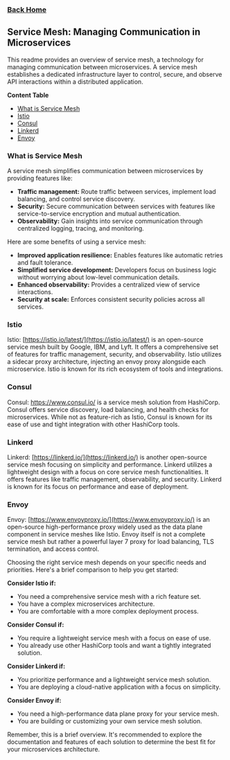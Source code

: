 ### [Back Home](../README.md)

## Service Mesh: Managing Communication in Microservices

This readme provides an overview of service mesh, a technology for managing communication between microservices.  A service mesh establishes a dedicated infrastructure layer to control, secure, and observe API interactions within a distributed application.

**Content Table**

* [What is Service Mesh](#what-is-service-mesh)
* [Istio](#istio)
* [Consul](#consul)
* [Linkerd](#linkerd)
* [Envoy](#envoy)

### What is Service Mesh

A service mesh simplifies communication between microservices by providing features like:

* **Traffic management:** Route traffic between services, implement load balancing, and control service discovery.
* **Security:** Secure communication between services with features like service-to-service encryption and mutual authentication.
* **Observability:** Gain insights into service communication through centralized logging, tracing, and monitoring.

Here are some benefits of using a service mesh:

* **Improved application resilience:** Enables features like automatic retries and fault tolerance.
* **Simplified service development:** Developers focus on business logic without worrying about low-level communication details.
* **Enhanced observability:** Provides a centralized view of service interactions.
* **Security at scale:** Enforces consistent security policies across all services.


### Istio

Istio: [https://istio.io/latest/](https://istio.io/latest/) is an open-source service mesh built by Google, IBM, and Lyft. It offers a comprehensive set of features for traffic management, security, and observability. Istio utilizes a sidecar proxy architecture, injecting an envoy proxy alongside each microservice.  Istio is known for its rich ecosystem of tools and integrations.

### Consul

Consul: https://www.consul.io/ is a service mesh solution from HashiCorp.  Consul offers service discovery, load balancing, and health checks for microservices.  While not as feature-rich as Istio, Consul is known for its ease of use and tight integration with other HashiCorp tools. 

### Linkerd

Linkerd: [https://linkerd.io/](https://linkerd.io/) is another open-source service mesh focusing on simplicity and performance. Linkerd utilizes a lightweight design with a focus on core service mesh functionalities. It offers features like traffic management, observability, and security. Linkerd is known for its focus on performance and ease of deployment.

### Envoy

Envoy: [https://www.envoyproxy.io/](https://www.envoyproxy.io/) is an open-source high-performance proxy widely used as the data plane component in service meshes like Istio. Envoy itself is not a complete service mesh but rather a powerful layer 7 proxy for load balancing, TLS termination, and access control.


Choosing the right service mesh depends on your specific needs and priorities.  Here's a brief comparison to help you get started:

**Consider Istio if:**

* You need a comprehensive service mesh with a rich feature set.
* You have a complex microservices architecture.
* You are comfortable with a more complex deployment process.

**Consider Consul if:**

* You require a lightweight service mesh with a focus on ease of use.
* You already use other HashiCorp tools and want a tightly integrated solution.

**Consider Linkerd if:**

* You prioritize performance and a lightweight service mesh solution.
* You are deploying a cloud-native application with a focus on simplicity.

**Consider Envoy if:**

* You need a high-performance data plane proxy for your service mesh.
* You are building or customizing your own service mesh solution.

Remember, this is a brief overview. It's recommended to explore the documentation and features of each solution to determine the best fit for your microservices architecture.
